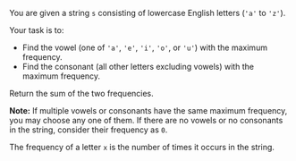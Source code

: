 You are given a string `s` consisting of lowercase English letters (`'a'` to `'z'`).

Your task is to:

- Find the vowel (one of `'a'`, `'e'`, `'i'`, `'o'`, or `'u'`) with the maximum frequency.
- Find the consonant (all other letters excluding vowels) with the maximum frequency.

Return the sum of the two frequencies.

**Note:** If multiple vowels or consonants have the same maximum frequency, you may choose any one of them. If there are no vowels or no consonants in the string, consider their frequency as `0`.

The frequency of a letter `x` is the number of times it occurs in the string.